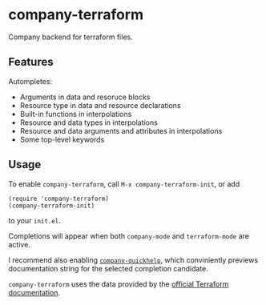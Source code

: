 # company-terraform

Company backend for terraform files.

## Features

Autompletes:

 - Arguments in data and resoruce blocks
 - Resource type in data and resource declarations
 - Built-in functions in interpolations
 - Resource and data types in interpolations
 - Resource and data arguments and attributes in interpolations
 - Some top-level keywords

## Usage

To enable `company-terraform`, call `M-x company-terraform-init`, or add

```
(require 'company-terraform)
(company-terraform-init)
```

to your `init.el`.

Completions will appear when both `company-mode` and `terraform-mode` are active.

I recommend also enabling [`company-quickhelp`](https://github.com/expez/company-quickhelp),
which conviniently previews documentation string for the selected completion candidate.

`company-terraform` uses the data provided by the [official Terraform documentation](https://www.terraform.io/docs/).
